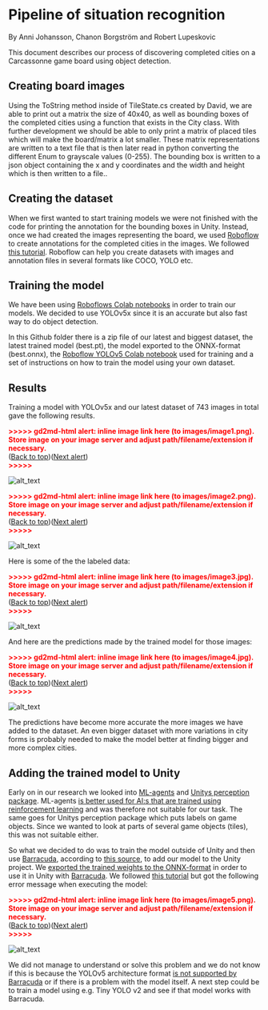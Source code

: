 # Pipeline of situation recognition

By Anni Johansson, Chanon Borgström and Robert Lupeskovic

This document describes our process of discovering completed cities on a Carcassonne game board using object detection.


## Creating board images

Using the ToString method inside of TileState.cs created by David, we are able to print out a matrix the size of 40x40, as well as bounding boxes of the completed cities using a function that exists in the City class. With further development we should be able to only print a matrix of placed tiles which will make the board/matrix a lot smaller. These matrix representations are written to a text file that is then later read in python converting the different Enum to grayscale values (0-255). The bounding box is written to a json object containing the x and y coordinates and the width and height which is then written to a file.. 


## Creating the dataset

When we first wanted to start training models we were not finished with the code for printing the annotation for the bounding boxes in Unity. Instead, once we had created the images representing the board, we used [Roboflow](https://roboflow.com/) to create annotations for the completed cities in the images. We followed [this tutorial](https://blog.roboflow.com/getting-started-with-roboflow/). Roboflow can help you create datasets with images and annotation files in several formats like COCO, YOLO etc.


## Training the model

We have been using [Roboflows Colab notebooks](https://models.roboflow.com/) in order to train our models. We decided to use YOLOv5x since it is an accurate but also fast way to do object detection.

In this Github folder there is a zip file of our latest and biggest dataset, the latest trained model (best.pt), the model exported to the ONNX-format (best.onnx), the [Roboflow YOLOv5 Colab notebook](https://colab.research.google.com/drive/1oKnxaYo5ppRMFurHB-kdzS7T1k43EqBv?usp=sharing) used for training and a set of instructions on how to train the model using your own dataset. 


## Results

Training a model with YOLOv5x and our latest dataset of 743 images in total gave the following results.



<p id="gdcalert1" ><span style="color: red; font-weight: bold">>>>>>  gd2md-html alert: inline image link here (to images/image1.png). Store image on your image server and adjust path/filename/extension if necessary. </span><br>(<a href="#">Back to top</a>)(<a href="#gdcalert2">Next alert</a>)<br><span style="color: red; font-weight: bold">>>>>> </span></p>


![alt_text](images/image1.png "image_tooltip")


<p id="gdcalert2" ><span style="color: red; font-weight: bold">>>>>>  gd2md-html alert: inline image link here (to images/image2.png). Store image on your image server and adjust path/filename/extension if necessary. </span><br>(<a href="#">Back to top</a>)(<a href="#gdcalert3">Next alert</a>)<br><span style="color: red; font-weight: bold">>>>>> </span></p>


![alt_text](images/image2.png "image_tooltip")


Here is some of the the labeled data:



<p id="gdcalert3" ><span style="color: red; font-weight: bold">>>>>>  gd2md-html alert: inline image link here (to images/image3.jpg). Store image on your image server and adjust path/filename/extension if necessary. </span><br>(<a href="#">Back to top</a>)(<a href="#gdcalert4">Next alert</a>)<br><span style="color: red; font-weight: bold">>>>>> </span></p>


![alt_text](images/image3.jpg "image_tooltip")


And here are the predictions made by the trained model for those images:



<p id="gdcalert4" ><span style="color: red; font-weight: bold">>>>>>  gd2md-html alert: inline image link here (to images/image4.jpg). Store image on your image server and adjust path/filename/extension if necessary. </span><br>(<a href="#">Back to top</a>)(<a href="#gdcalert5">Next alert</a>)<br><span style="color: red; font-weight: bold">>>>>> </span></p>


![alt_text](images/image4.jpg "image_tooltip")


The predictions have become more accurate the more images we have added to the dataset. An even bigger dataset with more variations in city forms is probably needed to make the model better at finding bigger and more complex cities.


## 


## Adding the trained model to Unity

Early on in our research we looked into [ML-agents](https://github.com/Unity-Technologies/ml-agents) and [Unitys perception package](https://github.com/Unity-Technologies/com.unity.perception). ML-agents [is better used for AI:s that are trained using reinforcement learning](https://www.youtube.com/watch?v=jPq3b0RSRU8) and was therefore not suitable for our task. The same goes for Unitys perception package which puts labels on game objects. Since we wanted to look at parts of several game objects (tiles), this was not suitable either.

So what we decided to do was to train the model outside of Unity and then use [Barracuda](https://docs.unity.cn/Packages/com.unity.barracuda@1.2/manual/GettingStarted.html), according to [this source](https://medium.com/@a.abelhopereira/how-to-use-pytorch-models-in-unity-aa1e964d3374), to add our model to the Unity project. We [exported the trained weights to the ONNX-format](https://github.com/ultralytics/yolov5/issues/251) in order to use it in Unity with [Barracuda](https://docs.unity.cn/Packages/com.unity.barracuda@1.2/manual/GettingStarted.html). We followed [this tutorial](https://www.youtube.com/watch?v=ggmArUbRvC4) but got the following error message when executing the model:



<p id="gdcalert5" ><span style="color: red; font-weight: bold">>>>>>  gd2md-html alert: inline image link here (to images/image5.png). Store image on your image server and adjust path/filename/extension if necessary. </span><br>(<a href="#">Back to top</a>)(<a href="#gdcalert6">Next alert</a>)<br><span style="color: red; font-weight: bold">>>>>> </span></p>


![alt_text](images/image5.png "image_tooltip")


We did not manage to understand or solve this problem and we do not know if this is because the YOLOv5 architecture format [is not supported by Barracuda](https://docs.unity.cn/Packages/com.unity.barracuda@1.2/manual/SupportedArchitectures.html) or if there is a problem with the model itself. A next step could be to train a model using e.g. Tiny YOLO v2 and see if that model works with Barracuda.
